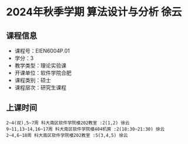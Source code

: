 # 2024年秋季学期 算法设计与分析 徐云






## 课程信息

- 课程号：EIEN6004P.01
- 学分：3
- 教学类型：理论实验课
- 开课单位：软件学院合肥
- 课程类别：硕士
- 课程层次：研究生课程

## 上课时间

```
2~4(双),5~7周 科大南区软件学院楼202教室 :2(1,2) 徐云
9~11,13~14,16~17周 科大南区软件学院楼404机房 :2(18:30~21:30) 徐云
2~4,6~18周 科大南区软件学院楼202教室 :5(3,4,5) 徐云
```


